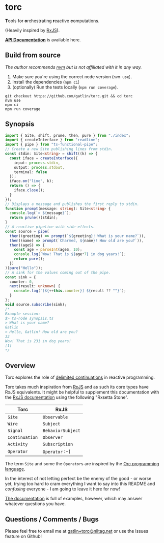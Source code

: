 # torc

**T**ools for **o**rchestrating **r**eactive **c**omputations.

(Heavily inspired by [RxJS][rxjs]).

[**API Documentation**][torcdocs] is available here.

## Build from source

*The author recommends [nvm][nvm] but is not affiliated with it in any way.*

1. Make sure you're using the correct node version (`nvm use`).
2. Install the dependencies (`npm ci`)
3. (optionally) Run the tests locally (`npm run coverage`).

```shell
git checkout https://github.com/gatlin/torc.git && cd torc
nvm use
npm ci 
npm run coverage
```

## Synopsis

```typescript
import { Site, shift, prune, then, pure } from "./index";
import { createInterface } from "readline";
import { pipe } from "ts-functional-pipe";
// Create a new Site publishing lines from stdin.
const stdin: Site<string> = shift((k) => {
  const iface = createInterface({
    input: process.stdin,
    output: process.stdout,
    terminal: false
  });
  iface.on("line", k);
  return () => {
    iface.close();
  }
});
// Displays a message and publishes the first reply to stdin.
function prompt(message: string): Site<string> {
  console.log(`> ${message}`);
  return prune()(stdin);
}
// A reactive pipeline with side-effects.
const source = pipe(
  then((greeting) => prompt(`${greeting}! What is your name?`)),
  then((name) => prompt(`Charmed, ${name}! How old are you?`)),
  then((ageS) => {
    const age = parseInt(ageS, 10);
    console.log(`Wow! That is ${age*7} in dog years!`);
    return pure();
  })
)(pure("Hello"));
// A sink for the values coming out of the pipe.
const sink = {
  counter: 0,
  next(result: unknown) {
    console.log(`[${++this.counter}] ${result ?? ""}`);
  }
};
void source.subscribe(sink);
/*
Example session:
$> ts-node synopsis.ts
> What is your name?
Gatlin
> Hello, Gatlin! How old are you?
33
Wow! That is 231 in dog years!
[1]
*/
```

## Overview

Torc explores the role of [delimited continuations][delimcc] in reactive
programming.

Torc takes much inspiration from [RxJS][rxjs] and as such its core types have
RxJS equivalents.
It might be helpful to supplement this documentation with the
[RxJS documentation](https://rxjs.dev/api) using the following "Rxsetta Stone".


| Torc            | RxJS              |
|-----------------|-------------------|
| `Site`          | `Observable`      |
| `Wire`          | `Subject`         |
| `Signal`        | `BehaviorSubject` |
| `Continuation`  | `Observer`        |
| `Activity`      | `Subscription`    |
| `Operator`      | `Operator` :-)    |

The term `Site` and some the `Operator`s are inspired by the
[Orc programming language][orclang].

In the interest of not letting perfect be the enemy of the good - or worse yet,
trying too hard to cram everything I want to say into this README and
*confusing* everyone - I am going to leave it here for now!

[The documentation][torcdocs] is full of examples, however, which may answer
whatever questions you have.

## Questions / Comments / Bugs

Please feel free to email me at <gatlin+torc@niltag.net> or use the Issues
feature on Github!

[rxjs]: //rxjs.dev
[delimcc]: http://okmij.org/ftp/continuations/#tutorial
[comonads]: https://bartoszmilewski.com/2017/01/02/comonads/
[torcdocs]: https://niltag.net/code/torc/modules.html
[orclang]: https://orc.csres.utexas.edu/
[nvm]: https://github.com/nvm-sh/nvm
